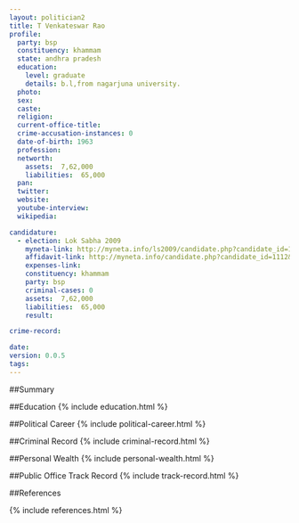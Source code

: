 ```yaml
---
layout: politician2
title: T Venkateswar Rao
profile: 
  party: bsp
  constituency: khammam
  state: andhra pradesh
  education: 
    level: graduate
    details: b.l,from nagarjuna university.
  photo: 
  sex: 
  caste: 
  religion: 
  current-office-title: 
  crime-accusation-instances: 0
  date-of-birth: 1963
  profession: 
  networth: 
    assets:  7,62,000
    liabilities:  65,000
  pan: 
  twitter: 
  website: 
  youtube-interview: 
  wikipedia: 

candidature: 
  - election: Lok Sabha 2009
    myneta-link: http://myneta.info/ls2009/candidate.php?candidate_id=1112
    affidavit-link: http://myneta.info/candidate.php?candidate_id=1112&scan=original
    expenses-link: 
    constituency: khammam 
    party: bsp
    criminal-cases: 0
    assets:  7,62,000
    liabilities:  65,000
    result:  

crime-record: 

date: 
version: 0.0.5
tags: 
---
```

##Summary


##Education
{% include education.html %}


##Political Career
{% include political-career.html %}


##Criminal Record
{% include criminal-record.html %}


##Personal Wealth
{% include personal-wealth.html %}


##Public Office Track Record
{% include track-record.html %}


##References


{% include references.html %}